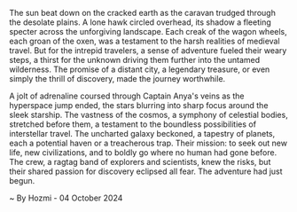 
The sun beat down on the cracked earth as the caravan trudged through the desolate plains.  A lone hawk circled overhead, its shadow a fleeting specter across the unforgiving landscape.  Each creak of the wagon wheels, each groan of the oxen, was a testament to the harsh realities of medieval travel.  But for the intrepid travelers, a sense of adventure fueled their weary steps, a thirst for the unknown driving them further into the untamed wilderness.  The promise of a distant city, a legendary treasure, or even simply the thrill of discovery,  made the journey worthwhile.

A jolt of adrenaline coursed through Captain Anya's veins as the hyperspace jump ended, the stars blurring into sharp focus around the sleek starship.  The vastness of the cosmos, a symphony of celestial bodies, stretched before them, a testament to the boundless possibilities of interstellar travel.  The uncharted galaxy beckoned, a tapestry of planets, each a potential haven or a treacherous trap.  Their mission: to seek out new life, new civilizations, and to boldly go where no human had gone before.  The crew, a ragtag band of explorers and scientists, knew the risks, but their shared passion for discovery eclipsed all fear.  The adventure had just begun. 

~ By Hozmi - 04 October 2024

